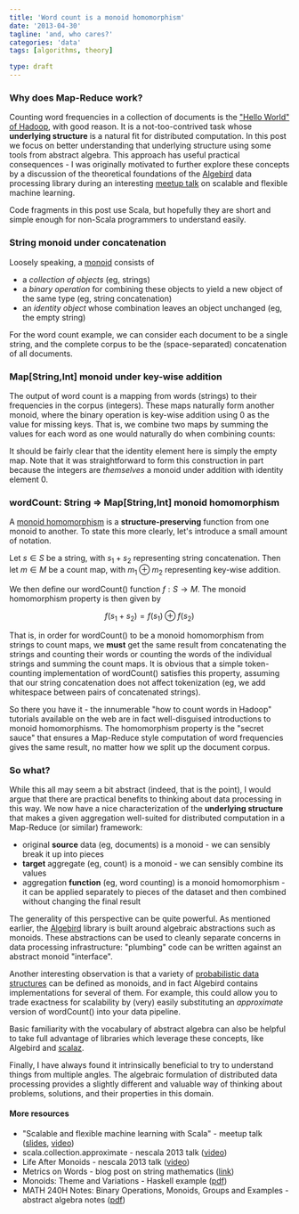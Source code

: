 ```yaml
---
title: 'Word count is a monoid homomorphism'
date: '2013-04-30'
tagline: 'and, who cares?'
categories: 'data'
tags: [algorithms, theory]

type: draft
---
```


### Why does Map-Reduce work?

Counting word frequencies in a collection of documents is the
["Hello World" of Hadoop](http://hadoop.apache.org/docs/r1.0.4/mapred_tutorial.html#Example%3A+WordCount+v1.0),
with good reason.  It is a not-too-contrived task whose **underlying
structure** is a natural fit for distributed computation.  In this
post we focus on better understanding that underlying structure using
some tools from abstract algebra. This approach has useful practical
consequences - I was originally motivated to further explore these
concepts by a discussion of the theoretical foundations of the
[Algebird](https://github.com/twitter/algebird) data processing
library during an interesting
[meetup talk](http://www.meetup.com/Bay-Area-Scala-Enthusiasts/events/105409962/)
on scalable and flexible machine learning.

Code fragments in this post use Scala, but hopefully they are short
and simple enough for non-Scala programmers to understand easily.

### String monoid under concatenation

Loosely speaking, a [monoid](http://en.wikipedia.org/wiki/Monoid) consists of 

* a _collection of objects_ (eg, strings)
* a _binary operation_ for combining these objects to yield a new object of the same type (eg, string concatenation)
* an _identity object_ whose combination leaves an object unchanged (eg, the empty string)

For the word count example, we can consider each document to be a
single string, and the complete corpus to be the (space-separated)
concatenation of all documents.

### Map[String,Int] monoid under key-wise addition

The output of word count is a mapping from words (strings) to their
frequencies in the corpus (integers). These maps naturally form
another monoid, where the binary operation is key-wise addition using
0 as the value for missing keys.  That is, we combine two maps by
summing the values for each word as one would naturally do when
combining counts:

<script src="https://gist.github.com/davidandrzej/5413350.js"></script>

It should be fairly clear that the identity element here is simply the
empty map. Note that it was straightforward to form this construction
in part because the integers are _themselves_ a monoid under addition
with identity element 0.

### wordCount: String => Map\[String,Int\] monoid homomorphism 

A
[monoid homomorphism](http://www.math.cornell.edu/~mec/2008-2009/Victor/part6.htm)
is a **structure-preserving** function from one monoid to another. To
state this more clearly, let's introduce a small amount of notation.

<div>

Let $s \in S$ be a string, with $s_1 + s_2$ representing string
concatenation. Then let $m \in M$ be a count map, with $m_1 \oplus m_2$
representing key-wise addition.

We then define our wordCount() function $f: S \rightarrow M$.  The
monoid homomorphism property is then given by

$$ f(s_1 + s_2) = f(s_1) \oplus f(s_2) $$

</div>

That is, in order for wordCount() to be a monoid homomorphism from
strings to count maps, we **must** get the same result from
concatenating the strings and counting their words or counting the
words of the individual strings and summing the count maps.  It is
obvious that a simple token-counting implementation of wordCount()
satisfies this property, assuming that our string concatenation does
not affect tokenization (eg, we add whitespace between pairs of
concatenated strings).

So there you have it - the innumerable "how to count words in Hadoop"
tutorials available on the web are in fact well-disguised
introductions to monoid homomorphisms. The homomorphism property is
the "secret sauce" that ensures a Map-Reduce style computation of word
frequencies gives the same result, no matter how we split up the
document corpus.

### So what?

While this all may seem a bit abstract (indeed, that is the point), I
would argue that there are practical benefits to thinking about data
processing in this way. We now have a nice characterization of the
**underlying structure** that makes a given aggregation well-suited
for distributed computation in a Map-Reduce (or similar) framework:

* original **source** data (eg, documents) is a monoid - we can sensibly break it up into pieces
* **target** aggregate (eg, count) is a monoid - we can sensibly combine its values
* aggregation **function** (eg, word counting) is a monoid
  homomorphism - it can be applied separately to pieces of the dataset
  and then combined without changing the final result

The generality of this perspective can be quite powerful. As mentioned
earlier, the [Algebird](https://github.com/twitter/algebird) library
is built around algebraic abstractions such as monoids. These
abstractions can be used to cleanly separate concerns in data
processing infrastructure: "plumbing" code can be written against an
abstract monoid "interface".

Another interesting observation is that a variety of
[probabilistic data structures](http://highlyscalable.wordpress.com/2012/05/01/probabilistic-structures-web-analytics-data-mining/)
can be defined as monoids, and in fact Algebird contains
implementations for several of them.  For example, this could allow
you to trade exactness for scalability by (very) easily substituting
an _approximate_ version of wordCount() into your data pipeline.

Basic familiarity with the vocabulary of abstract algebra can also be
helpful to take full advantage of libraries which leverage these
concepts, like Algebird and
[scalaz](https://github.com/scalaz/scalaz). 

Finally, I have always found it intrinsically beneficial to try to
understand things from multiple angles.  The algebraic formulation of
distributed data processing provides a slightly different and valuable
way of thinking about problems, solutions, and their properties in
this domain.
  
#### More resources

* "Scalable and flexible machine learning with Scala" - meetup talk
  ([slides](http://www.slideshare.net/VitalyGordon/scalable-and-flexible-machine-learning-with-scala-linkedin),
  [video](http://www.youtube.com/watch?v=VTn2-VZYpoQ))
* scala.collection.approximate - nescala 2013 talk
  ([video](http://www.youtube.com/watch?v=yzitqjUI6ok))
* Life After Monoids - nescala 2013 talk
  ([video](http://www.youtube.com/watch?v=xO9AoZNSOH4))
* Metrics on Words - blog post on string mathematics
  ([link](http://jeremykun.com/2011/12/19/metrics-on-words/))
* Monoids: Theme and Variations - Haskell example
  ([pdf](http://www.cis.upenn.edu/~byorgey/pub/monoid-pearl.pdf))
* MATH 240H Notes: Binary Operations, Monoids, Groups and Examples -
  abstract algebra notes
  ([pdf](http://www.math.rochester.edu/courses/240H/home/Groups.pdf))
